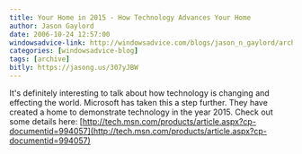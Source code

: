 ```yaml
---
title: Your Home in 2015 - How Technology Advances Your Home
author: Jason Gaylord
date: 2006-10-24 12:57:00
windowsadvice-link: http://windowsadvice.com/blogs/jason_n_gaylord/archive/2006/10/24/Your-Home-in-2015-_2D00_-How-Technology-Advances-Your-Home.aspx
categories: [windowsadvice-blog]
tags: [archive]
bitly: https://jasong.us/307yJBW
---
```


It's definitely interesting to talk about how technology is changing and effecting the world. Microsoft has taken this a step further. They have created a home to demonstrate technology in the year 2015. Check out some details here: [http://tech.msn.com/products/article.aspx?cp-documentid=994057](http://tech.msn.com/products/article.aspx?cp-documentid=994057)